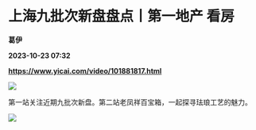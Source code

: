 # 上海九批次新盘盘点丨第一地产 看房
**葛伊**

**2023-10-23 07:32**

**https://www.yicai.com/video/101881817.html**

![](http://imgcdn.yicai.com/vms-new/2023/10/b3da4fb0-27d6-445b-900c-8ff1166b5cd6.jpg) 

第一站关注近期九批次新盘。第二站老凤祥百宝箱，一起探寻珐琅工艺的魅力。

![](https://imgcdn.yicai.com/uppics/images/2023/10/5a646cda6c76cba3a2284d68f1bbfd43.gif)